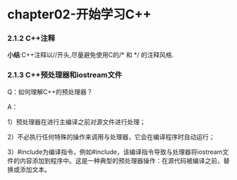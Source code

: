 # chapter02-开始学习C++

### 2.1.2 C++注释

**小结**:C++注释以//开头,尽量避免使用C的/* 和 */ 的注释风格.

### 2.1.3 C++预处理器和iostream文件

Q：如何理解C++的预处理器？

A：

1）预处理器在进行主编译之前对源文件进行处理；

2）不必执行任何特殊的操作来调用与处理器，它会在编译程序时自动运行；

3）#include为编译指令，例如#include<iostream>，该编译指令导致与处理器将iostream文件的内容添加到程序中。这是一种典型的预处理器操作：在源代码被编译之前，替换或添加文本。